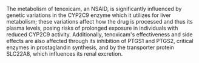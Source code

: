 The metabolism of tenoxicam, an NSAID, is significantly influenced by genetic variations in the CYP2C9 enzyme which it utilizes for liver metabolism; these variations affect how the drug is processed and thus its plasma levels, posing risks of prolonged exposure in individuals with reduced CYP2C9 activity. Additionally, tenoxicam's effectiveness and side effects are also affected through its inhibition of PTGS1 and PTGS2, critical enzymes in prostaglandin synthesis, and by the transporter protein SLC22A8, which influences its renal excretion.